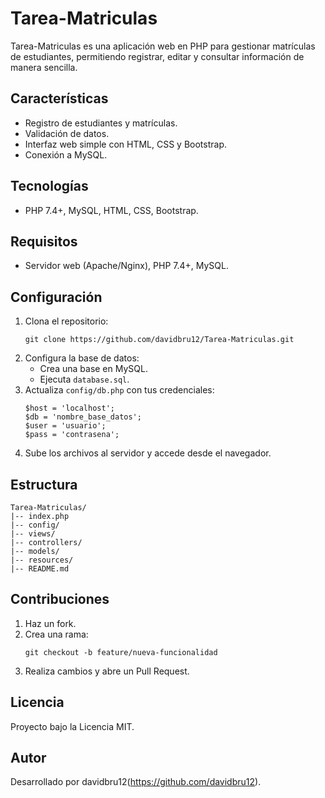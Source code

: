 # Tarea-Matriculas

Tarea-Matriculas es una aplicación web en PHP para gestionar matrículas de estudiantes, permitiendo registrar, editar y consultar información de manera sencilla.

## Características
- Registro de estudiantes y matrículas.
- Validación de datos.
- Interfaz web simple con HTML, CSS y Bootstrap.
- Conexión a MySQL.

## Tecnologías
- PHP 7.4+, MySQL, HTML, CSS, Bootstrap.

## Requisitos
- Servidor web (Apache/Nginx), PHP 7.4+, MySQL.

## Configuración
1. Clona el repositorio:
   ```
   git clone https://github.com/davidbru12/Tarea-Matriculas.git
   ```
2. Configura la base de datos:
   - Crea una base en MySQL.
   - Ejecuta `database.sql`.
3. Actualiza `config/db.php` con tus credenciales:
   ```
   $host = 'localhost';
   $db = 'nombre_base_datos';
   $user = 'usuario';
   $pass = 'contrasena';
   ```
4. Sube los archivos al servidor y accede desde el navegador.

## Estructura
```
Tarea-Matriculas/
|-- index.php
|-- config/
|-- views/
|-- controllers/
|-- models/
|-- resources/
|-- README.md
```

## Contribuciones
1. Haz un fork.
2. Crea una rama:
   ```
   git checkout -b feature/nueva-funcionalidad
   ```
3. Realiza cambios y abre un Pull Request.

## Licencia
Proyecto bajo la Licencia MIT.

## Autor
Desarrollado por davidbru12(https://github.com/davidbru12).

